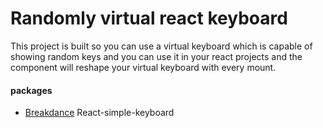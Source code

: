 # Randomly virtual react keyboard

This project is built so you can use a virtual keyboard which is capable of showing random keys and you can use it in your react projects and the component will reshape your virtual keyboard with every mount.


#### packages
  - [Breakdance](https://www.npmjs.com/package/react-simple-keyboard/) React-simple-keyboard

